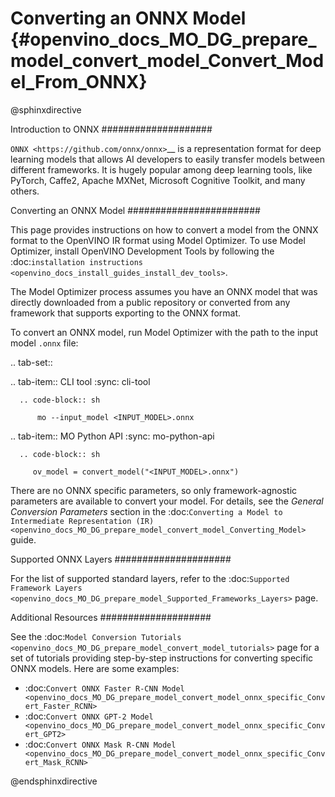 # Converting an ONNX Model {#openvino_docs_MO_DG_prepare_model_convert_model_Convert_Model_From_ONNX}

@sphinxdirective

Introduction to ONNX
####################

`ONNX <https://github.com/onnx/onnx>`__ is a representation format for deep learning models that allows AI developers to easily transfer models between different frameworks. It is hugely popular among deep learning tools, like PyTorch, Caffe2, Apache MXNet, Microsoft Cognitive Toolkit, and many others.

Converting an ONNX Model
########################

This page provides instructions on how to convert a model from the ONNX format to the OpenVINO IR format using Model Optimizer. To use Model Optimizer, install OpenVINO Development Tools by following the :doc:`installation instructions <openvino_docs_install_guides_install_dev_tools>`.

The Model Optimizer process assumes you have an ONNX model that was directly downloaded from a public repository or converted from any framework that supports exporting to the ONNX format.

To convert an ONNX model, run Model Optimizer with the path to the input model ``.onnx`` file:

.. tab-set::

   .. tab-item:: CLI tool
      :sync: cli-tool

      .. code-block:: sh

          mo --input_model <INPUT_MODEL>.onnx

   .. tab-item:: MO Python API
      :sync: mo-python-api

      .. code-block:: sh

         ov_model = convert_model("<INPUT_MODEL>.onnx")


There are no ONNX specific parameters, so only framework-agnostic parameters are available to convert your model. For details, see the *General Conversion Parameters* section in the :doc:`Converting a Model to Intermediate Representation (IR) <openvino_docs_MO_DG_prepare_model_convert_model_Converting_Model>` guide.

Supported ONNX Layers
#####################

For the list of supported standard layers, refer to the :doc:`Supported Framework Layers <openvino_docs_MO_DG_prepare_model_Supported_Frameworks_Layers>` page.

Additional Resources
####################

See the :doc:`Model Conversion Tutorials <openvino_docs_MO_DG_prepare_model_convert_model_tutorials>` page for a set of tutorials providing step-by-step instructions for converting specific ONNX models. Here are some examples:

* :doc:`Convert ONNX Faster R-CNN Model <openvino_docs_MO_DG_prepare_model_convert_model_onnx_specific_Convert_Faster_RCNN>`
* :doc:`Convert ONNX GPT-2 Model <openvino_docs_MO_DG_prepare_model_convert_model_onnx_specific_Convert_GPT2>`
* :doc:`Convert ONNX Mask R-CNN Model <openvino_docs_MO_DG_prepare_model_convert_model_onnx_specific_Convert_Mask_RCNN>`

@endsphinxdirective

